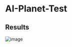 # AI-Planet-Test

## Results
![image](https://user-images.githubusercontent.com/77894804/222894495-ad308099-132b-46c0-b7ec-bbb3b4bce51e.png)
